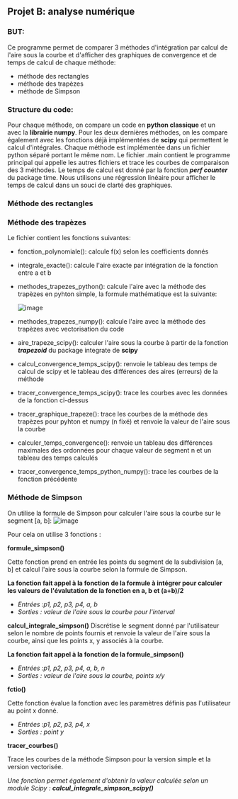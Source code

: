 ## Projet B: analyse numérique

### BUT:
Ce programme permet de comparer 3 méthodes d'intégration par calcul de l'aire sous la courbe et d'afficher des graphiques de convergence et de temps de calcul de chaque méthode:
- méthode des rectangles
- méthode des trapèzes
- méthode de Simpson

### Structure du code:

Pour chaque méthode, on compare un code en **python classique** et un avec la **librairie numpy**. Pour les deux dernières méthodes, on les compare également avec les fonctions déjà implémentées de **scipy** qui permettent le calcul d'intégrales. 
Chaque méthode est implémentée dans un fichier python séparé portant le même nom.
Le fichier .main contient le programme principal qui appelle les autres fichiers et trace les courbes de comparaison des 3 méthodes. 
Le temps de calcul est donné par la fonction ***perf counter*** du package time. Nous utilisons une régression linéaire pour afficher le temps de calcul dans un souci de clarté des graphiques.

### Méthode des rectangles










### Méthode des trapèzes

Le fichier contient les fonctions suivantes:

- fonction_polynomiale(): calcule f(x) selon les coefficients donnés
- integrale_exacte(): calcule l'aire exacte par intégration de la fonction entre a et b
- methodes_trapezes_python(): calcule l'aire avec la méthode des trapèzes en pyhton simple, la formule mathématique est la suivante:
  
  ![image](https://github.com/AdrienHuyghebaert/projet_integration_numerique/assets/169942081/9cd38ec2-e26c-47b5-85b7-38b39f7c7732)

- methodes_trapezes_numpy(): calcule l'aire avec la méthode des trapèzes avec vectorisation du code 
- aire_trapeze_scipy(): calculer l'aire sous la courbe à partir de la fonction ***trapezoid*** du package integrate de **scipy**
- calcul_convergence_temps_scipy(): renvoie le tableau des temps de calcul de scipy et le tableau des différences des aires (erreurs) de la méthode 
- tracer_convergence_temps_scipy(): trace les courbes avec les données de la fonction ci-dessus
- tracer_graphique_trapeze(): trace les courbes de la méthode des trapèzes pour pyhton et numpy (n fixé) et renvoie la valeur de l'aire sous la courbe 
- calculer_temps_convergence(): renvoie un tableau des différences maximales des ordonnées pour chaque valeur de segment n et un tableau des temps calculés
- tracer_convergence_temps_python_numpy(): trace les courbes de la fonction précédente

  

### Méthode de Simpson

On utilise la formule de Simpson pour calculer l'aire sous la courbe sur le segment [a, b]: 
![image](https://github.com/AdrienHuyghebaert/projet_integration_numerique/assets/169941933/09cd9718-b0d8-421d-a769-b6a9c3b6d471)

Pour cela on utilise 3 fonctions : 

**formule_simpson()**

Cette fonction prend en entrée les points du segment de la subdivision [a, b] et calcul l'aire sous la courbe selon la formule de Simpson. 

**La fonction fait appel à la fonction de la formule à intégrer pour calculer les valeurs de l'évalutation de la fonction en a, b et (a+b)/2**

- *Entrées :p1, p2, p3, p4, a, b*
- *Sorties : valeur de l'aire sous la courbe pour l'interval*

**calcul_integrale_simpson()**
Discrétise le segment donné par l'utilisateur selon le nombre de points fournis et renvoie la valeur de l'aire sous la courbe, ainsi que les points x, y associés à la courbe.

**La fonction fait appel à la fonction de la formule_simpson()**

- *Entrées :p1, p2, p3, p4, a, b, n*
- *Sorties : valeur de l'aire sous la courbe, points x/y*

**fctio()**

Cette fonction évalue la fonction avec les paramètres définis pas l'utilisateur au point x donné. 

- *Entrées :p1, p2, p3, p4, x*
- *Sorties : point y*

**tracer_courbes()**

Trace les courbes de la méthode Simpson pour la version simple et la version vectorisée. 

*Une fonction permet également d'obtenir la valeur calculée selon un module Scipy : **calcul_integrale_simpson_scipy()***




